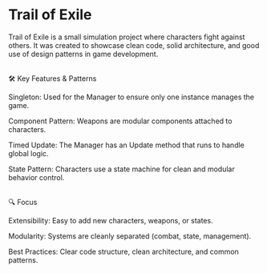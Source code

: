 # Trail of Exile
Trail of Exile is a small simulation project where characters fight against others. It was created to showcase clean code, solid architecture, and good use of design patterns in game development.
<br><br>

🛠 Key Features & Patterns

Singleton: Used for the Manager to ensure only one instance manages the game.

Component Pattern: Weapons are modular components attached to characters.

Timed Update: The Manager has an Update method that runs to handle global logic.

State Pattern: Characters use a state machine for clean and modular behavior control.
<br><br>

🔍 Focus

Extensibility: Easy to add new characters, weapons, or states.

Modularity: Systems are cleanly separated (combat, state, management).

Best Practices: Clear code structure, clean architecture, and common patterns.
